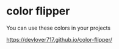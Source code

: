# color flipper 

You can use these colors in your projects

https://devlover717.github.io/color-flipper/

